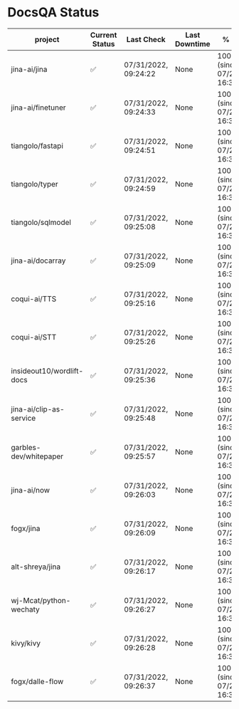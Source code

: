 # DocsQA Status

|         project         |Current Status|     Last Check     |Last Downtime|              % Uptime              |
|-------------------------|--------------|--------------------|-------------|------------------------------------|
|jina-ai/jina             |✅            |07/31/2022, 09:24:22|None         |100.000 (since 07/29/2022, 16:38:18)|
|jina-ai/finetuner        |✅            |07/31/2022, 09:24:33|None         |100.000 (since 07/29/2022, 16:38:18)|
|tiangolo/fastapi         |✅            |07/31/2022, 09:24:51|None         |100.000 (since 07/29/2022, 16:38:18)|
|tiangolo/typer           |✅            |07/31/2022, 09:24:59|None         |100.000 (since 07/29/2022, 16:38:18)|
|tiangolo/sqlmodel        |✅            |07/31/2022, 09:25:08|None         |100.000 (since 07/29/2022, 16:38:18)|
|jina-ai/docarray         |✅            |07/31/2022, 09:25:09|None         |100.000 (since 07/29/2022, 16:38:18)|
|coqui-ai/TTS             |✅            |07/31/2022, 09:25:16|None         |100.000 (since 07/29/2022, 16:38:18)|
|coqui-ai/STT             |✅            |07/31/2022, 09:25:26|None         |100.000 (since 07/29/2022, 16:38:18)|
|insideout10/wordlift-docs|✅            |07/31/2022, 09:25:36|None         |100.000 (since 07/29/2022, 16:38:18)|
|jina-ai/clip-as-service  |✅            |07/31/2022, 09:25:48|None         |100.000 (since 07/29/2022, 16:38:18)|
|garbles-dev/whitepaper   |✅            |07/31/2022, 09:25:57|None         |100.000 (since 07/29/2022, 16:38:18)|
|jina-ai/now              |✅            |07/31/2022, 09:26:03|None         |100.000 (since 07/29/2022, 16:38:18)|
|fogx/jina                |✅            |07/31/2022, 09:26:09|None         |100.000 (since 07/29/2022, 16:38:18)|
|alt-shreya/jina          |✅            |07/31/2022, 09:26:17|None         |100.000 (since 07/29/2022, 16:38:18)|
|wj-Mcat/python-wechaty   |✅            |07/31/2022, 09:26:27|None         |100.000 (since 07/29/2022, 16:38:18)|
|kivy/kivy                |✅            |07/31/2022, 09:26:28|None         |100.000 (since 07/29/2022, 16:38:18)|
|fogx/dalle-flow          |✅            |07/31/2022, 09:26:37|None         |100.000 (since 07/29/2022, 16:38:18)|
